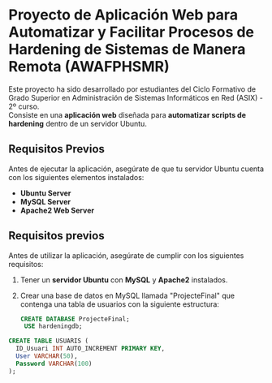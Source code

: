 # Proyecto de Aplicación Web para Automatizar y Facilitar Procesos de Hardening de Sistemas de Manera Remota (AWAFPHSMR)

Este proyecto ha sido desarrollado por estudiantes del Ciclo Formativo de Grado Superior en Administración de Sistemas Informáticos en Red (ASIX) - 2º curso.  
Consiste en una **aplicación web** diseñada para **automatizar scripts de hardening** dentro de un servidor Ubuntu.

## Requisitos Previos

Antes de ejecutar la aplicación, asegúrate de que tu servidor Ubuntu cuenta con los siguientes elementos instalados:

- **Ubuntu Server**
- **MySQL Server**
- **Apache2 Web Server**

## Requisitos previos

Antes de utilizar la aplicación, asegúrate de cumplir con los siguientes requisitos:

1. Tener un **servidor Ubuntu** con **MySQL** y **Apache2** instalados.
2. Crear una base de datos en MySQL llamada "ProjecteFinal" que contenga una tabla de usuarios con la siguiente estructura:

   ```sql
   CREATE DATABASE ProjecteFinal;
    USE hardeningdb;

```sql
CREATE TABLE USUARIS (
  ID_Usuari INT AUTO_INCREMENT PRIMARY KEY,
  User VARCHAR(50),
  Password VARCHAR(100)
);
